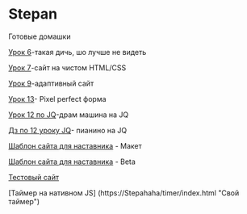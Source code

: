 

# Stepan
Готовые домашки

[Урок 6](https://stepahaha/homework_6/index.html "Mini-shit")-такая дичь, шо лучше не видеть

[Урок 7](https://stepahaha/homework-7/index.html "HTML/CSS")-сайт на чистом HTML/CSS


[Урок 9](https://stepahaha/Homework_9/index.html "BS3")-адаптивный сайт

[Урок 13](https://Stepahaha/homework_13/index.html "Pixel")- Pixel perfect форма



[Урок 12 по JQ](https://Stepahaha/src/index.html "Drum-machine")-драм машина на JQ

[Дз по 12 уроку JQ](https://Stepahaha/пианино/src/index.html "piano")- пианино на JQ

[Шаблон сайта для наставника](https://Stepahaha/Stepahaha/blob/master/For_Teacher/src/index.html "template") - Макет

[Шаблон сайта для наставника](https://Stepahaha/Nastysha_Candy/src/index.html "Nastysha_Candy") - Beta

[Тестовый сайт](https://Stepahaha/6y/src/index.html "Тест по строй-материалам")

[Таймер на нативном JS] (https://Stepahaha/timer/index.html "Свой таймер")
